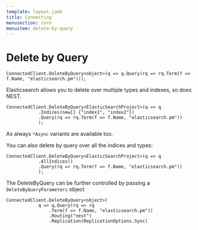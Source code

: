 ```yaml
---
template: layout.jade
title: Connecting
menusection: core
menuitem: delete-by-query
---
```



# Delete by Query

	ConnectedClient.DeleteByQuery<object>(q => q.Query(rq => rq.Term(f => f.Name, "elasticsearch.pm")));

Elasticsearch allows you to delete over multiple types and indexes, so does NEST.

	ConnectedClient.DeleteByQuery<ElasticSearchProject>(q => q
                .Indices(new[] {"index1", "index2"})
                .Query(rq => rq.Term(f => f.Name, "elasticsearch.pm"))
                );

As always `*Async` variants are available too.

You can also delete by query over all the indices and types:

	ConnectedClient.DeleteByQuery<ElasticSearchProject>(q => q
                .AllIndices()
                .Query(rq => rq.Term(f => f.Name, "elasticsearch.pm"))
                );

The DeleteByQuery can be further controlled by passing a `DeleteByQueryParameters` object

	ConnectedClient.DeleteByQuery<object>(
                q => q.Query(rq => rq
                    .Term(f => f.Name, "elasticsearch.pm"))
                    .Routing("nest")
                    .Replication(ReplicationOptions.Sync)
                    
